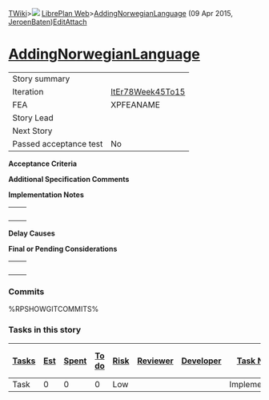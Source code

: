 [TWiki](Main_WebHome)&gt;![](/twiki/pub/TWiki/TWikiDocGraphics/web-bg-small.gif) [LibrePlan Web](LibrePlan_WebHome)&gt;[AddingNorwegianLanguage](LibrePlan_AddingNorwegianLanguage "Topic revision: 1 (09 Apr 2015 - 13:38:46)") (09 Apr 2015, [JeroenBaten](Main_JeroenBaten))[Edit](LibrePlan_AddingNorwegianLanguage?t=1520344117 "Edit this topic text")[Attach](/twiki/bin/attach/LibrePlan/AddingNorwegianLanguage "Attach an image or document to this topic")  

 [AddingNorwegianLanguage](LibrePlan_AddingNorwegianLanguage)
=============================================================

|                        |                                                |
|------------------------|------------------------------------------------|
| Story summary          |                                                |
| Iteration              | [ItEr78Week45To15](LibrePlan_ItEr78Week45To15) |
| FEA                    | XPFEANAME                                      |
| Story Lead             |                                                |
| Next Story             |                                                |
| Passed acceptance test | No                                             |

**Acceptance Criteria**

**Additional Specification Comments**

**Implementation Notes**

|     |     |
|-----|-----|
|     |     |

**Delay Causes**

**Final or Pending Considerations**

|     |     |
|-----|-----|
|     |     |

###  Commits

%RPSHOWGITCOMMITS%

###  Tasks in this story

| [Tasks](LibrePlan_AddingNorwegianLanguage?sortcol=0;table=2;up=0#sorted_table "Sort by this column") | [Est](LibrePlan_AddingNorwegianLanguage?sortcol=1;table=2;up=0#sorted_table "Sort by this column") | [Spent](LibrePlan_AddingNorwegianLanguage?sortcol=2;table=2;up=0#sorted_table "Sort by this column") | [To do](LibrePlan_AddingNorwegianLanguage?sortcol=3;table=2;up=0#sorted_table "Sort by this column") | [Risk](LibrePlan_AddingNorwegianLanguage?sortcol=4;table=2;up=0#sorted_table "Sort by this column") | [Reviewer](LibrePlan_AddingNorwegianLanguage?sortcol=5;table=2;up=0#sorted_table "Sort by this column") | [Developer](LibrePlan_AddingNorwegianLanguage?sortcol=6;table=2;up=0#sorted_table "Sort by this column") | [Task Name](LibrePlan_AddingNorwegianLanguage?sortcol=7;table=2;up=0#sorted_table "Sort by this column") | [Start Date](LibrePlan_AddingNorwegianLanguage?sortcol=8;table=2;up=0#sorted_table "Sort by this column") | [Est End Date](LibrePlan_AddingNorwegianLanguage?sortcol=9;table=2;up=0#sorted_table "Sort by this column") | [End Date](LibrePlan_AddingNorwegianLanguage?sortcol=10;table=2;up=0#sorted_table "Sort by this column") |
|------------------------------------------------------------------------------------------------------|----------------------------------------------------------------------------------------------------|------------------------------------------------------------------------------------------------------|------------------------------------------------------------------------------------------------------|-----------------------------------------------------------------------------------------------------|---------------------------------------------------------------------------------------------------------|----------------------------------------------------------------------------------------------------------|----------------------------------------------------------------------------------------------------------|-----------------------------------------------------------------------------------------------------------|-------------------------------------------------------------------------------------------------------------|----------------------------------------------------------------------------------------------------------|
| Task                                                                                                 | 0                                                                                                  | 0                                                                                                    | 0                                                                                                    | Low                                                                                                 |                                                                                                         |                                                                                                          | Implementation                                                                                           |                                                                                                           |                                                                                                             |                                                                                                          |
